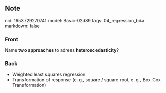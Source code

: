 ## Note
nid: 1653729270741
model: Basic-02d89
tags: 04_regression_bda
markdown: false

### Front
Name <b>two approaches</b> to adress <b>heteroscedasticity</b>?

### Back
<ul><li>Weighted least squares regression</li><li>Transformation of response (e. g., square / square root, e. g., Box-Cox Transformation)</li></ul>
